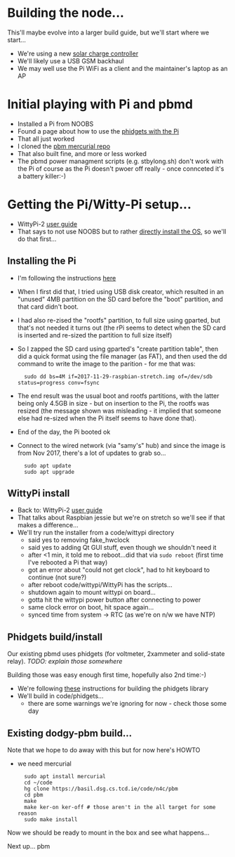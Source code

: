 
# Building the node...

This'll maybe evolve into a larger build guide, but we'll start where
we start...

- We're using a new [solar charge controller](http://www.allpowers.net/index.php?c=product&id=109)
- We'll likely use a USB GSM backhaul
- We may well use the Pi WiFi as a client and the maintainer's laptop as an AP 

# Initial playing with Pi and pbmd

- Installed a Pi from NOOBS
- Found a page about how to use the [phidgets with the Pi](http://www.instructables.com/id/Getting-Started-with-Phidgets-on-the-Raspberry-Pi/)
- That all just worked
- I cloned the [pbm mercurial repo](https://basil.dsg.cs.tcd.ie/code/n4c/pbm/)
- That also built fine, and more or less worked
- The pbmd power managment scripts (e.g. stbylong.sh) don't work with the Pi of course
  as the Pi doesn't pwoer off really - once connceted it's a battery killer:-)

# Getting the Pi/Witty-Pi setup...

- WittyPi-2 [user guide](http://www.uugear.com/doc/WittyPi2_UserManual.pdf)
- That says to not use NOOBS but to rather [directly install the OS](https://www.raspberrypi.org/documentation/installation/installing-images/README.md), so we'll do that first...

## Installing the Pi

- I'm following the instructions [here](https://www.raspberrypi.org/documentation/installation/installing-images/linux.md)
- When I first did that, I tried using USB disk creator, which resulted in an "unused" 4MB 
  partition on the SD card before the "boot" partition, and that card didn't boot. 
- I had also re-zised the "rootfs" partition, to full size using gparted, but that's not
  needed it turns out (the rPi seems to detect when the SD card is inserted and re-sized
  the partition to full size itself)
- So I zapped the SD card using gparted's "create partition table", then did a quick
  format using the file manager (as FAT), and then used the dd command to write the
  image to the parition - for me that was: 

		sudo dd bs=4M if=2017-11-29-raspbian-stretch.img of=/dev/sdb status=progress conv=fsync

- The end result was the usual boot and rootfs partitions, with the latter being only 
  4.5GB in size - but on insertion to the Pi, the rootfs was resized (the message shown
  was misleading - it implied that someone else had re-sized when the Pi itself seems
  to have done that).
- End of the day, the Pi booted ok
- Connect to the wired network (via "samy's" hub) and since the image is from Nov 
  2017, there's a lot of updates to grab so...

		sudo apt update
		sudo apt upgrade

## WittyPi install

- Back to: WittyPi-2 [user guide](http://www.uugear.com/doc/WittyPi2_UserManual.pdf)
- That talks about Raspbian jessie but we're on stretch so we'll see if that makes
  a difference...
- We'll try run the installer from a code/wittypi directory
	- said yes to removing fake_hwclock
	- said yes to adding Qt GUI stuff, even though we shouldn't need it
	- after <1 min, it told me to reboot...did that via ```sudo reboot```
	  (first time I've rebooted a Pi that way)
	- got an error about "could not get clock", had to hit keyboard to continue (not sure?)
	- after reboot code/wittypi/WittyPi has the scripts...
	- shutdown again to mount wittypi on board...
	- gotta hit the wittypi power button after connecting to power
	- same clock error on boot, hit space again...
	- synced time from system -> RTC (as we're on n/w we have NTP)

## Phidgets build/install

Our existing pbmd uses phidgets (for voltmeter, 2xammeter and solid-state
relay). *TODO: explain those somewhere*

Building those was easy enough first time, hopefully also 2nd time:-)

- We're following [these](http://www.instructables.com/id/Getting-Started-with-Phidgets-on-the-Raspberry-Pi/) 
  instructions for building the phidgets library
- We'll build in code/phidgets...
	- there are some warnings we're ignoring for now - check those some day 

## Existing dodgy-pbm build...

Note that we hope to do away with this but for now here's HOWTO

- we need mercurial

		sudo apt install mercurial
		cd ~/code
		hg clone https://basil.dsg.cs.tcd.ie/code/n4c/pbm
		cd pbm
		make
		make ker-on ker-off # those aren't in the all target for some reason
		sudo make install

Now we should be ready to mount in the box and see what happens...

Next up... pbm

